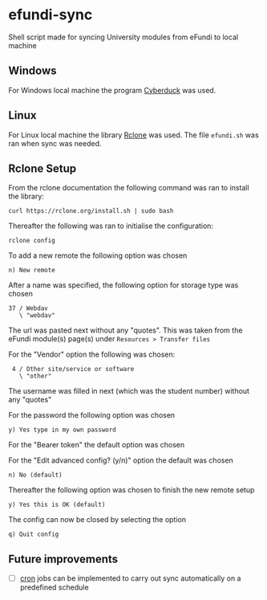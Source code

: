 # efundi-sync
Shell script made for syncing University modules from eFundi to local machine

## Windows

For Windows local machine the program [Cyberduck](https://cyberduck.io/) was used.

## Linux

For Linux local machine the library [Rclone](https://rclone.org/) was used. The file ```efundi.sh``` was ran when sync was needed.

## Rclone Setup

From the rclone documentation the following command was ran to install the library:

```curl https://rclone.org/install.sh | sudo bash```

Thereafter the following was ran to initialise the configuration:

```rclone config```

To add a new remote the following option was chosen

```n) New remote```

After a name was specified, the following option for storage type was chosen

```
37 / Webdav
   \ "webdav"
```

The url was pasted next without any "quotes". This was taken from the eFundi module(s) page(s) under ```Resources > Transfer files```

For the "Vendor" option the following was chosen:

```
 4 / Other site/service or software
   \ "other"
```

The username was filled in next (which was the student number) without any "quotes"

For the password the following option was chosen

```
y) Yes type in my own password
```

For the "Bearer token" the default option was chosen

For the "Edit advanced config? (y/n)" option the default was chosen

```
n) No (default)
```

Thereafter the following option was chosen to finish the new remote setup

```
y) Yes this is OK (default)
```

The config can now be closed by selecting the option

```
q) Quit config
```

## Future improvements

- [ ] [cron](https://man7.org/linux/man-pages/man8/cron.8.html) jobs can be implemented to carry out sync automatically on a predefined schedule
